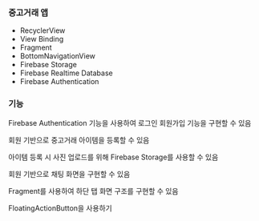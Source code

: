 ### 중고거래 앱

- RecyclerView
- View Binding
- Fragment
- BottomNavigationView
- Firebase Storage
- Firebase Realtime Database
- Firebase Authentication



### 기능

Firebase Authentication 기능을 사용하여 로그인 회원가입 기능을 구현할 수 있음

회원 기반으로 중고거래 아이템을 등록할 수 있음

아이템 등록 시 사진 업로드를 위해 Firebase Storage를 사용할 수 있음

회원 기반으로 채팅 화면을 구현할 수 있음

Fragment를 사용하여 하단 탭 화면 구조를 구현할 수 있음

FloatingActionButton을 사용하기